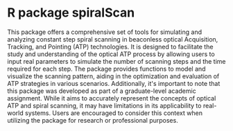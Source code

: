 # R package spiralScan
  This package offers a comprehensive set of tools for simulating and analyzing constant step spiral scanning in beaconless optical Acquisition, Tracking, and Pointing (ATP) technologies. It is designed to facilitate the study and understanding of the optical ATP process by allowing users to input real parameters to simulate the number of scanning steps and the time required for each step. The package provides functions to model and visualize the scanning pattern, aiding in the optimization and evaluation of ATP strategies in various scenarios. Additionally, it's important to note that this package was developed as part of a graduate-level academic assignment. While it aims to accurately represent the concepts of optical ATP and spiral scanning, it may have limitations in its applicability to real-world systems. Users are encouraged to consider this context when utilizing the package for research or professional purposes.
